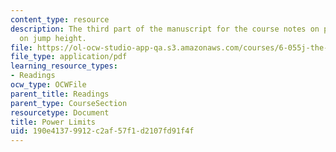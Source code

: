 ```yaml
---
content_type: resource
description: The third part of the manuscript for the course notes on power limits
  on jump height.
file: https://ol-ocw-studio-app-qa.s3.amazonaws.com/courses/6-055j-the-art-of-approximation-in-science-and-engineering-spring-2008/190e41379912c2af57f1d2107fd91f4f_feb27b.pdf
file_type: application/pdf
learning_resource_types:
- Readings
ocw_type: OCWFile
parent_title: Readings
parent_type: CourseSection
resourcetype: Document
title: Power Limits
uid: 190e4137-9912-c2af-57f1-d2107fd91f4f
---
```

